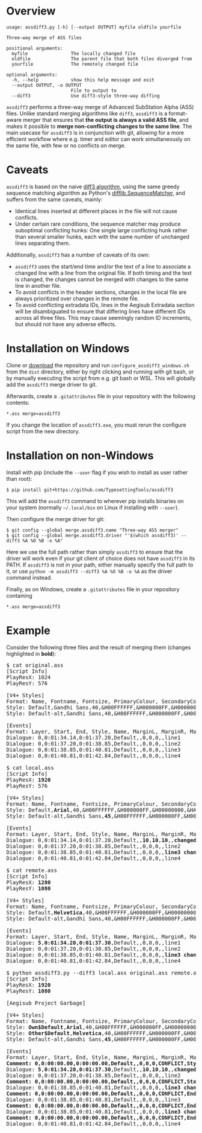 
# Overview

```
usage: assdiff3.py [-h] [--output OUTPUT] myfile oldfile yourfile

Three-way merge of ASS files

positional arguments:
  myfile                The locally changed file
  oldfile               The parent file that both files diverged from
  yourfile              The remotely changed file

optional arguments:
  -h, --help            show this help message and exit
  --output OUTPUT, -o OUTPUT
                        File to output to
  --diff3               Use diff3-style three-way diffing
```

`assdiff3` performs a three-way merge of Advanced SubStation Alpha (ASS) files.
Unlike standard merging algorithms like `diff3`, `assdiff3` is a format-aware merger that ensures that **the output is always a valid ASS file**, and makes it possible to **merge non-conflicting changes to the same line**.
The main usecase for `assdiff3` is in conjunction with git, allowing for a more efficient workflow where e.g. timer and editor can work simultaneously on the same file, with few or no conflicts on merge.

# Caveats

`assdiff3` is based on the naive [diff3 algorithm](http://www.cis.upenn.edu/~bcpierce/papers/diff3-short.pdf), using the same greedy sequence matching algorithm as Python's [difflib.SequenceMatcher](https://docs.python.org/3/library/difflib.html#difflib.SequenceMatcher), and suffers from the same caveats, mainly:

* Identical lines inserted at different places in the file will not cause conflicts.
* Under certain rare conditions, the sequence matcher may produce suboptimal conflicting hunks: One single large conflicting hunk rather than several smaller hunks, each with the same number of unchanged lines separating them.

Additionally, `assdiff3` has a number of caveats of its own:

* `assdiff3` uses the start/end time and/or the text of a line to associate a changed line with a line from the original file.
If both timing and the text is changed, the changes cannot be merged with changes to the same line in another file.
* To avoid conflicts in the header sections, changes in the local file are always prioritized over changes in the remote file.
* To avoid conflicting extradata IDs, lines in the Aegisub Extradata section will be disambiguated to ensure that differing lines have different IDs across all three files.
This may cause seemingly random ID increments, but should not have any adverse effects.

# Installation on Windows

Clone or [download](https://github.com/TypesettingTools/assdiff3/archive/master.zip) the repository and run `configure_assdiff3_windows.sh` from the `dist` directory, either by right clicking and running with git bash, or by manually executing the script from e.g. git bash or WSL.
This will globally add the `assdiff3` merge driver to git.

Afterwards, create a `.gitattributes` file in your repository with the following contents:
```
*.ass merge=assdiff3
```

If you change the location of `assdiff3.exe`, you must rerun the configure script from the new directory.

# Installation on non-Windows

Install with pip (include the `--user` flag if you wish to install as user rather than root):
```
$ pip install git+https://github.com/TypesettingTools/assdiff3
```
This will add the `assdiff3` command to wherever pip installs binaries on your system (normally `~/.local/bin` on Linux if installing with `--user`).

Then configure the merge driver for git:
```
$ git config --global merge.assdiff3.name "Three-way ASS merger"
$ git config --global merge.assdiff3.driver "'$(which assdiff3)' --diff3 %A %O %B -o %A"
```
Here we use the full path rather than simply `assdiff3` to ensure that the driver will work even if your git client of choice does not have `assdiff3` in its PATH.
If `assdiff3` is not in your path, either manually specify the full path to it, or use `python -m assdiff3 --diff3 %A %O %B -o %A` as the driver command instead.

Finally, as on Windows, create a `.gitattributes` file in your repository containing
```
*.ass merge=assdiff3
```

# Example

Consider the following three files and the result of merging them (changes highlighted in **bold**):

<pre>
$ cat original.ass
[Script Info]
PlayResX: 1024
PlayResY: 576

[V4+ Styles]
Format: Name, Fontname, Fontsize, PrimaryColour, SecondaryColour, OutlineColour, BackColour, Bold, Italic, Underline, StrikeOut, ScaleX, ScaleY, Spacing, Angle, BorderStyle, Outline, Shadow, Alignment, MarginL, MarginR, MarginV, Encoding
Style: Default,Gandhi Sans,40,&H00FFFFFF,&H000000FF,&H00000000,&HA0000000,-1,0,0,0,100,100,0,0,1,1.92,0.8,2,120,120,32,1
Style: Default-alt,Gandhi Sans,40,&H00FFFFFF,&H000000FF,&H00481E14,&HA05A1613,-1,0,0,0,100,100,0,0,1,1.92,0.8,2,120,120,32,1

[Events]
Format: Layer, Start, End, Style, Name, MarginL, MarginR, MarginV, Effect, Text
Dialogue: 0,0:01:34.14,0:01:37.20,Default,,0,0,0,,line1
Dialogue: 0,0:01:37.20,0:01:38.85,Default,,0,0,0,,line2
Dialogue: 0,0:01:38.85,0:01:40.81,Default,,0,0,0,,line3
Dialogue: 0,0:01:40.81,0:01:42.84,Default,,0,0,0,,line4

$ cat local.ass
[Script Info]
PlayResX: <b>1920</b>
PlayResY: 576

[V4+ Styles]
Format: Name, Fontname, Fontsize, PrimaryColour, SecondaryColour, OutlineColour, BackColour, Bold, Italic, Underline, StrikeOut, ScaleX, ScaleY, Spacing, Angle, BorderStyle, Outline, Shadow, Alignment, MarginL, MarginR, MarginV, Encoding
Style: Default,<b>Arial</b>,40,&H00FFFFFF,&H000000FF,&H00000000,&HA0000000,-1,0,0,0,100,100,0,0,1,1.92,0.8,2,120,120,32,1
Style: Default-alt,Gandhi Sans,<b>45</b>,&H00FFFFFF,&H000000FF,&H00481E14,&HA05A1613,-1,0,0,0,100,100,0,0,1,1.92,0.8,2,120,120,32,1

[Events]
Format: Layer, Start, End, Style, Name, MarginL, MarginR, MarginV, Effect, Text
Dialogue: 0,0:01:34.14,0:01:37.20,Default,,<b>10</b>,<b>10</b>,<b>10</b>,,<b>changed line1</b>
Dialogue: 0,0:01:37.20,0:01:38.85,Default,,0,0,0,,line2
Dialogue: 0,0:01:38.85,0:01:40.81,Default,,0,0,0,,<b>line3 changed locally</b>
Dialogue: 0,0:01:40.81,0:01:42.84,Default,,0,0,0,,line4

$ cat remote.ass
[Script Info]
PlayResX: <b>1280</b>
PlayResY: <b>1080</b>

[V4+ Styles]
Format: Name, Fontname, Fontsize, PrimaryColour, SecondaryColour, OutlineColour, BackColour, Bold, Italic, Underline, StrikeOut, ScaleX, ScaleY, Spacing, Angle, BorderStyle, Outline, Shadow, Alignment, MarginL, MarginR, MarginV, Encoding
Style: Default,<b>Helvetica</b>,40,&H00FFFFFF,&H000000FF,&H00000000,&HA0000000,-1,0,0,0,100,100,0,0,1,1.92,0.8,2,120,120,32,1
Style: Default-alt,Gandhi Sans,40,&H00FFFFFF,&H000000FF,&H00481E14,&HA05A1613,<b>0</b>,0,0,0,100,100,0,0,1,1.92,0.8,2,120,120,32,1

[Events]
Format: Layer, Start, End, Style, Name, MarginL, MarginR, MarginV, Effect, Text
Dialogue: <b>5</b>,<b>0:01:34.20,0:01:37.30</b>,Default,,0,0,0,,line1
Dialogue: 0,0:01:37.20,0:01:38.85,Default,,0,0,0,,line2
Dialogue: 0,0:01:38.85,0:01:40.81,Default,,0,0,0,,<b>line3 changed in remote</b>
Dialogue: 0,0:01:40.81,0:01:42.84,Default,,0,0,0,,line4

$ python assdiff3.py --diff3 local.ass original.ass remote.ass
[Script Info]
PlayResX: <b>1920</b>
PlayResY: <b>1080</b>

[Aegisub Project Garbage]

[V4+ Styles]
Format: Name, Fontname, Fontsize, PrimaryColour, SecondaryColour, OutlineColour, BackColour, Bold, Italic, Underline, StrikeOut, ScaleX, ScaleY, Spacing, Angle, BorderStyle, Outline, Shadow, Alignment, MarginL, MarginR, MarginV, Encoding
Style: <b>Own$Default</b>,<b>Arial</b>,40,&H00FFFFFF,&H000000FF,&H00000000,&HA0000000,-1,0,0,0,100,100,0,0,1,1.92,0.8,2,120,120,32,1
Style: <b>Other$Default</b>,<b>Helvetica</b>,40,&H00FFFFFF,&H000000FF,&H00000000,&HA0000000,-1,0,0,0,100,100,0,0,1,1.92,0.8,2,120,120,32,1
Style: Default-alt,Gandhi Sans,<b>45</b>,&H00FFFFFF,&H000000FF,&H00481E14,&HA05A1613,<b>0</b>,0,0,0,100,100,0,0,1,1.92,0.8,2,120,120,32,1

[Events]
Format: Layer, Start, End, Style, Name, MarginL, MarginR, MarginV, Effect, Text
<b>Comment: 0,0:00:00.00,0:00:00.00,Default,,0,0,0,CONFLICT,Style conflict detected. Please resolve the conflict through the style manager.</b>
Dialogue: <b>5</b>,<b>0:01:34.20,0:01:37.30</b>,Default,,<b>10</b>,<b>10</b>,<b>10</b>,,<b>changed line1</b>
Dialogue: 0,0:01:37.20,0:01:38.85,Default,,0,0,0,,line2
<b>Comment: 0,0:00:00.00,0:00:00.00,Default,,0,0,0,CONFLICT,Start of own hunk</b>
Dialogue: 0,0:01:38.85,0:01:40.81,Default,,0,0,0,,<b>line3 changed locally</b>
<b>Comment: 0,0:00:00.00,0:00:00.00,Default,,0,0,0,CONFLICT,End of own hunk; Start of common ancestor's hunk</b>
Dialogue: 0,0:01:38.85,0:01:40.81,Default,,0,0,0,,line3
<b>Comment: 0,0:00:00.00,0:00:00.00,Default,,0,0,0,CONFLICT,End of common ancestor's hunk; Start of other hunk</b>
Dialogue: 0,0:01:38.85,0:01:40.81,Default,,0,0,0,,<b>line3 changed in remote</b>
<b>Comment: 0,0:00:00.00,0:00:00.00,Default,,0,0,0,CONFLICT,End of other hunk</b>
Dialogue: 0,0:01:40.81,0:01:42.84,Default,,0,0,0,,line4
</pre>
